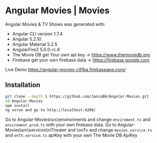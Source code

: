 # Angular Movies | Movies

Angular Movies & TV Shows was generated with:
- Angular CLI version 1.7.4
- Angular 5.2.10
- Angular Material 5.2.5
- AngularFire2 5.0.0-rc.6
- The Movie DB get Your own api key -> https://www.themoviedb.org
- Firebase get your own firebase data -> https://firebase.google.com

Live Demo https://angular-movies-c91ba.firebaseapp.com/

## Installation

```bash
git clone --depth 1 https://github.com/JancoBH/Angular-Movies.git
cd Angular-Movies
npm install
ng serve and go to http://localhost:4200/
```
Go to Angular-Movies\src\environments and change ```enviroment.ts``` and ```enviroment.prod.ts``` with your own firebase data.
Go to Angular-Movies\src\services\inTheater and \onTv and change ```movies.service.ts``` and ```onTV.service.ts``` apiKey with your own The Movie DB ApiKey
